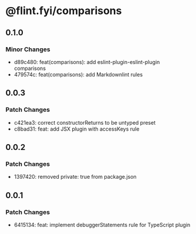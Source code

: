 # @flint.fyi/comparisons

## 0.1.0

### Minor Changes

- d89c480: feat(comparisons): add eslint-plugin-eslint-plugin comparisons
- 479574c: feat(comparisons): add Markdownlint rules

## 0.0.3

### Patch Changes

- c421ea3: correct constructorReturns to be untyped preset
- c8bad31: feat: add JSX plugin with accessKeys rule

## 0.0.2

### Patch Changes

- 1397420: removed private: true from package.json

## 0.0.1

### Patch Changes

- 6415134: feat: implement debuggerStatements rule for TypeScript plugin
